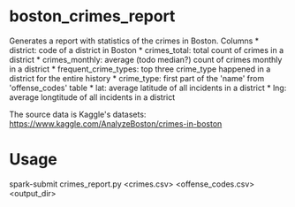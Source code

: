 # boston_crimes_report

Generates a report with statistics of the crimes in Boston.
Columns
	* district: code of a district in Boston
	* crimes_total: total count of crimes in a district
	* crimes_monthly: average (todo median?) count of crimes monthly in a district
	* frequent_crime_types: top three crime_type happened in a district for the entire history
	* crime_type: first part of the 'name' from 'offense_codes' table
	* lat: average latitude of all incidents in a district
	* lng: average longtitude of all incidents in a district
  
The source data is Kaggle's datasets:  https://www.kaggle.com/AnalyzeBoston/crimes-in-boston

# Usage
spark-submit crimes_report.py <crimes.csv> <offense_codes.csv> <output_dir>
